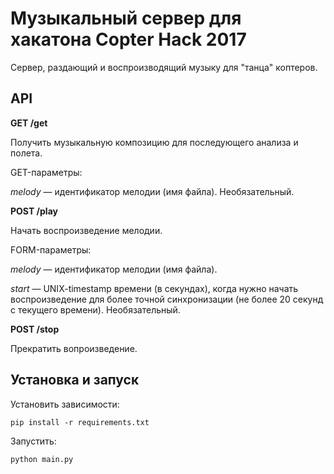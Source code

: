 Музыкальный сервер для хакатона Copter Hack 2017
===

Сервер, раздающий и воспроизводящий музыку для "танца" коптеров.

API
---

**GET /get**

Получить музыкальную композицию для последующего анализа и полета.

GET-параметры:

*melody* — идентификатор мелодии (имя файла). Необязательный.

**POST /play**

Начать воспроизведение мелодии.

FORM-параметры:

*melody* — идентификатор мелодии (имя файла).

*start* — UNIX-timestamp времени (в секундах), когда нужно начать воспроизведение для более точной синхронизации (не более 20 секунд с текущего времени). Необязательный.

**POST /stop**

Прекратить вопроизведение.

Установка и запуск
------------------

Установить зависимости:

```(bash)
pip install -r requirements.txt
```

Запустить:

```(bash)
python main.py
```
